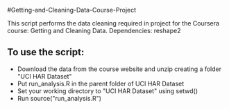 #Getting-and-Cleaning-Data-Course-Project

This script performs the data cleaning required in project for the Coursera course: Getting and Cleaning Data.
Dependencies: reshape2

## To use the script:

   * Download the data from the course website and unzip creating a folder "UCI HAR Dataset"
   * Put run_analysis.R in the parent folder of UCI HAR Dataset
   * Set your working directory to "UCI HAR Dataset" using setwd()
   * Run source("run_analysis.R")
